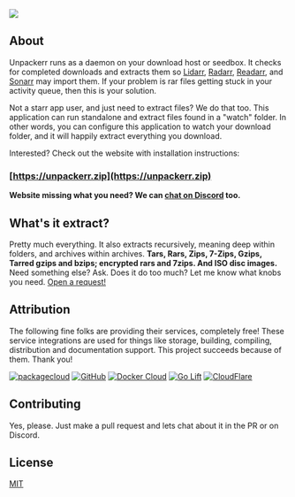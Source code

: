 <img style="max-width:840px;" src="https://raw.githubusercontent.com/wiki/Unpackerr/unpackerr/images/unpackerr-logo-text.png">

## About

Unpackerr runs as a daemon on your download host or seedbox.
It checks for completed downloads and extracts them so
[Lidarr](http://lidarr.audio), [Radarr](http://radarr.video),
[Readarr](http://readarr.com), and [Sonarr](http://sonarr.tv) may import them. 
If your problem is rar files getting stuck in your activity queue, then this is your solution.

Not a starr app user, and just need to extract files? We do that too.
This application can run standalone and extract files found in a "watch" folder.
In other words, you can configure this application to watch your download folder, and
it will happily extract everything you download. 

Interested? Check out the website with installation instructions:

### [https://unpackerr.zip](https://unpackerr.zip)

**Website missing what you need? We can [chat on Discord](https://golift.io/discord) too.**

## What's it extract?

Pretty much everything. It also extracts recursively, meaning deep within folders, and archives within archives.
**Tars, Rars, Zips, 7-Zips, Gzips, Tarred gzips and bzips; encrypted rars and 7zips. And ISO disc images.**
Need something else? Ask. Does it do too much? Let me know what knobs you need. [Open a request!](https://github.com/Unpackerr/unpackerr/issues/new)

## Attribution

The following fine folks are providing their services, completely free! These service
integrations are used for things like storage, building, compiling, distribution and
documentation support. This project succeeds because of them. Thank you!

[![packagecloud](https://docs.golift.io/integrations/packagecloud.png "PackageCloud.io")](https://packagecloud.io)
[![GitHub](https://docs.golift.io/integrations/octocat.png "GitHub")](https://GitHub.com)
[![Docker Cloud](https://docs.golift.io/integrations/docker.png "Docker Cloud")](https://cloud.docker.com)
[![Go Lift](https://docs.golift.io/integrations/golift.png "Go Lift")](https://golift.io)
[![CloudFlare](https://docs.golift.io/integrations/cloudflare.png "CloudFlare")](https://cloudflare.com)

## Contributing

Yes, please. Just make a pull request and lets chat about it in the PR or on Discord.

## License

[MIT](https://unpackerr.zip/docs/unpackerr/license)
